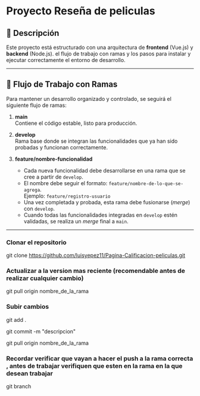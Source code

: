# Proyecto Reseña de peliculas

## 📌 Descripción

Este proyecto está estructurado con una arquitectura de **frontend** (Vue.js) y **backend** (Node.js). el flujo de trabajo con ramas y los pasos para instalar y ejecutar correctamente el entorno de desarrollo.

---

## 🧪 Flujo de Trabajo con Ramas

Para mantener un desarrollo organizado y controlado, se seguirá el siguiente flujo de ramas:

1. **main**  
   Contiene el código estable, listo para producción.

2. **develop**  
   Rama base donde se integran las funcionalidades que ya han sido probadas y funcionan correctamente.

3. **feature/nombre-funcionalidad**  
   - Cada nueva funcionalidad debe desarrollarse en una rama que se cree a partir de `develop`.
   - El nombre debe seguir el formato: `feature/nombre-de-lo-que-se-agrega`.  
     Ejemplo: `feature/registro-usuario`
   - Una vez completada y probada, esta rama debe fusionarse (*merge*) con `develop`.
   - Cuando todas las funcionalidades integradas en `develop` estén validadas, se realiza un *merge* final a `main`.

---

### Clonar el repositorio

git clone https://github.com/luisyepez11/Pagina-Calificacion-peliculas.git

### Actualizar a la version mas reciente (recomendable antes de realizar cualquier cambio)

git pull origin nombre_de_la_rama

### Subir cambios
<p>git add . </p>
<p>git commit -m "descripcion"</p>
git pull origin nombre_de_la_rama

### Recordar verificar que vayan a hacer el push a la rama correcta , antes de trabajar verifiquen que esten en la rama en la que desean trabajar
git branch 

